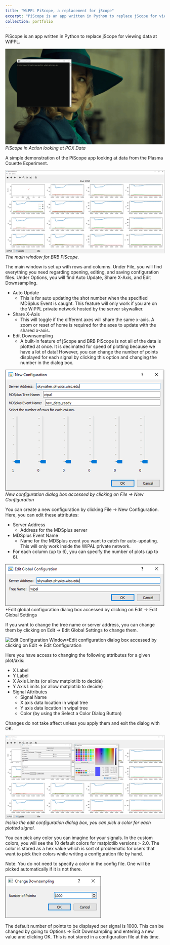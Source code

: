 ```yaml
---
title: "WiPPL PiScope, a replacement for jScope"
excerpt: "PiScope is an app written in Python to replace jScope for viewing data at WiPPL.<br/><img src='/images/piscope_animation.gif'>"
collection: portfolio
---
```


PiScope is an app written in Python to replace jScope for viewing data at WiPPL. 

![Main Window Gif](/images/piscope_animation.gif)*PiScope in Action looking at PCX Data*

A simple demonstration of the PiScope app looking at data from the Plasma Couette Experiment.

![Main Window](/images/main_window.png)*The main window for BRB PiScope.*

The main window is set up with rows and columns. Under File, you will find everything you need regarding opening, editing, and saving
configuration files.  Under Options, you will find Auto Update, Share X-Axis, and Edit Downsampling.

- Auto Update
    - This is for auto updating the shot number when the specified MDSplus Event is caught.  This feature will only
    work if you are on the WiPPL private network hosted by the server skywalker.
- Share X-Axis
    - This will toggle if the different axes will share the same x-axis.  A zoom or reset of home is required for the
    axes to update with the shared x-axis.
- Edit Downsampling
    - A built-in feature of jScope and BRB PiScope is not all of the data is plotted at once.  It is decimated for
    speed of plotting because we have a lot of data!  However, you can change the number of points displayed for each
    signal by clicking this option and changing the number in the dialog box.


![New Configuration Window](/images/new_configuration.png)*New configuration dialog box
accessed by clicking on File -> New Configuration*

You can create a new configuration by clicking File -> New Configuration.  Here, you can edit these attributes:

- Server Address
    - Address for the MDSplus server
- MDSplus Event Name
    - Name for the MDSplus event you want to catch for auto-updating.  This will only work inside the WiPAL private
    network.
- For each column (up to 6), you can specify the number of plots (up to 6).

![Edit Global Configuration Window](/images/edit_global_configuration.png)*Edit global configuration dialog box
accessed by clicking on Edit -> Edit Global Settings

If you want to change the tree name or server address, you can change them by clicking on Edit -> Edit Global Settings
to change them.

![Edit Configuration Window](/source/images/edit_configuration.png)*Edit configuration dialog box
accessed by clicking on Edit -> Edit Configuration

Here you have access to changing the following attributes for a given plot/axis:

- X Label
- Y Label
- X Axis Limits (or allow matplotlib to decide)
- Y Axis Limits (or allow matplotlib to decide)
- Signal Attributes
    - Signal Name
    - X axis data location in wipal tree
    - Y axis data location in wipal tree
    - Color (by using the Select a Color Dialog Button)

Changes do not take affect unless you apply them and exit the dialog with OK.

![Picking a Color for a Signal](/images/pick_color_edit_configuration.png)*Inside the edit
configuration dialog box, you can pick a color for each plotted signal.*

You can pick any color you can imagine for your signals.  In the custom colors, you will see the 10 default colors
for matplotlib versions > 2.0.  The color is stored as a hex value which is sort of problematic for users that want to
pick their colors while writing a configuration file by hand.

Note: You do not need to specify a color in the config file.  One will be picked automatically if it is not there.

![Edit Downsampling Number of Points](/images/edit_downsampling.png)

The default number of points to be displayed per signal is 1000.  This can be changed by going to Options ->
Edit Downsampling and entering a new value and clicking OK.  This is not stored in a configuration file at this time.

